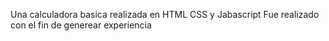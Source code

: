 Una calculadora basica realizada en HTML CSS y Jabascript
Fue realizado con el fin de generear experiencia